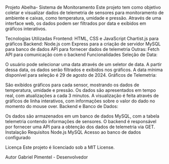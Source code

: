 Projeto Abelha- Sistema de Monitoramento
Este projeto tem como objetivo coletar e visualizar dados de telemetria de sensores para monitoramento de ambiente e caixas, como temperatura, umidade e pressão. Através de uma interface web, os dados podem ser filtrados por data e exibidos em gráficos interativos.

Tecnologias Utilizadas
Frontend:
HTML, CSS e JavaScript
Chartist.js para gráficos
Backend:
Node.js com Express para a criação de servidor
MySQL para banco de dados
API para fornecer dados de telemetria
Outras:
Fetch API para comunicação com o backend
Funcionalidades
Seleção de Data:


O usuário pode selecionar uma data através de um seletor de data. A partir dessa data, os dados serão filtrados e exibidos nos gráficos.
A data mínima disponível para seleção é 29 de agosto de 2024.
Gráficos de Telemetria:

São exibidos gráficos para cada sensor, mostrando os dados de temperatura, umidade e pressão. Os dados são apresentados em tempo real, com atualizações a cada 3 minutos.
A visualização é feita através de gráficos de linha interativos, com informações sobre o valor do dado no momento do mouse over.
Backend e Banco de Dados:

Os dados são armazenados em um banco de dados MySQL, com a tabela telemetria contendo informações de sensores.
O backend é responsável por fornecer uma API para a obtenção dos dados de telemetria via GET.
Instalação
Requisitos
Node.js
MySQL
Acesso ao banco de dados configurado


Licença
Este projeto é licenciado sob a MIT License.

Autor
Gabriel Pimentel - Desenvolvedor
